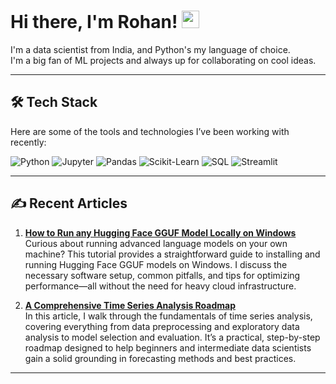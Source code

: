 
# Hi there, I'm Rohan! <img src="https://media.giphy.com/media/hvRJCLFzcasrR4ia7z/giphy.gif" width="28">

I'm a data scientist from India, and Python's my language of choice. \
I'm a big fan of ML projects and always up for collaborating on cool ideas.

---

## 🛠 Tech Stack

Here are some of the tools and technologies I’ve been working with recently:

![Python](https://img.shields.io/badge/Python-3776AB?style=flat&logo=python&logoColor=white)
![Jupyter](https://img.shields.io/badge/Jupyter-F37626?style=flat&logo=jupyter&logoColor=white)
![Pandas](https://img.shields.io/badge/Pandas-150458?style=flat&logo=pandas&logoColor=white)
![Scikit-Learn](https://img.shields.io/badge/Scikit--Learn-F7931E?style=flat&logo=scikit-learn&logoColor=white)
![SQL](https://img.shields.io/badge/SQL-4479A1?style=flat&logo=amazon-dynamodb&logoColor=white)
![Streamlit](https://img.shields.io/badge/Streamlit-FF4B4B?style=flat&logo=streamlit&logoColor=white)

---

## ✍️ Recent Articles

1. **[How to Run any Hugging Face GGUF Model Locally on Windows](https://medium.com/@rohanpatnaik1997/how-to-run-a-hugging-face-gguf-model-locally-ollama-on-our-windows-machine-1c79b45e483a)**  
   Curious about running advanced language models on your own machine? This tutorial provides a straightforward guide to installing and running Hugging Face GGUF models on Windows. I discuss the necessary software setup, common pitfalls, and tips for optimizing performance—all without the need for heavy cloud infrastructure.

2. **[A Comprehensive Time Series Analysis Roadmap](https://medium.com/@rohanpatnaik1997/your-comprehensive-time-series-analysis-roadmap-911d7549011e)**  
   In this article, I walk through the fundamentals of time series analysis, covering everything from data preprocessing and exploratory data analysis to model selection and evaluation. It’s a practical, step-by-step roadmap designed to help beginners and intermediate data scientists gain a solid grounding in forecasting methods and best practices.
---
